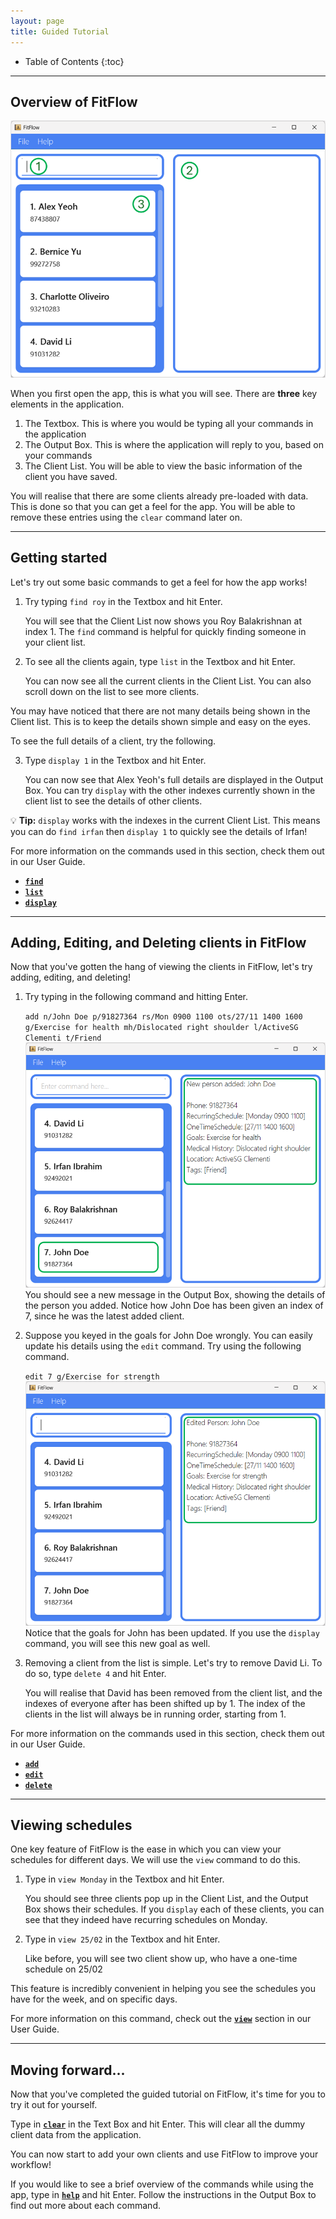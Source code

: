 ```yaml
---
layout: page
title: Guided Tutorial
---
```


* Table of Contents
{:toc}


--------------------------------------------------------------------------------------------------------------------

## Overview of FitFlow

![Application Overview](images/ApplicationOverview.png)

When you first open the app, this is what you will see. There are **three** key elements in the application.

1. The Textbox. This is where you would be typing all your commands in the application
2. The Output Box. This is where the application will reply to you, based on your commands
3. The Client List. You will be able to view the basic information of the client you have saved.

You will realise that there are some clients already pre-loaded with data. This is done so that you can get a feel for the app. You will be able to remove these entries using the `clear` command later on.

--------------------------------------------------------------------------------------------------------------------

## Getting started

Let's try out some basic commands to get a feel for how the app works!

1. Try typing `find roy` in the Textbox and hit Enter.

    You will see that the Client List now shows you Roy Balakrishnan at index 1. The `find` command is helpful for quickly finding someone in your client list.


2. To see all the clients again, type `list` in the Textbox and hit Enter.

    You can now see all the current clients in the Client List. You can also scroll down on the list to see more clients.

You may have noticed that there are not many details being shown in the Client list. This is to keep the details shown simple and easy on the eyes.

To see the full details of a client, try the following.

3. Type `display 1` in the Textbox and hit Enter.

    You can now see that Alex Yeoh's full details are displayed in the Output Box. You can try `display` with the other indexes currently shown in the client list to see the details of other clients.

<div markdown="span" class="alert alert-primary">

:bulb: **Tip:** `display` works with the indexes in the current Client List. This means you can do `find irfan` then `display 1` to quickly see the details of Irfan!
</div>

For more information on the commands used in this section, check them out in our User Guide.
* [**`find`**](UserGuide.md#locating-clients-by-name-find)
* [**`list`**](UserGuide.md#listing-all-clients-list)
* [**`display`**](UserGuide.md#displaying-a-clients-details-display)

--------------------------------------------------------------------------------------------------------------------

## Adding, Editing, and Deleting clients in FitFlow

Now that you've gotten the hang of viewing the clients in FitFlow, let's try adding, editing, and deleting!

1. Try typing in the following command and hitting Enter.

    `add n/John Doe p/91827364 rs/Mon 0900 1100 ots/27/11 1400 1600 g/Exercise for health mh/Dislocated right shoulder l/ActiveSG Clementi t/Friend`
    ![Add Client](images/AddClient.png)
    You should see a new message in the Output Box, showing the details of the person you added. Notice how John Doe has been given an index of 7, since he was the latest added client.


2. Suppose you keyed in the goals for John Doe wrongly. You can easily update his details using the `edit` command. Try using the following command.

    `edit 7 g/Exercise for strength`
    ![Edit Client](images/EditClient.png)
    Notice that the goals for John has been updated. If you use the `display` command, you will see this new goal as well.


3. Removing a client from the list is simple. Let's try to remove David Li. To do so, type `delete 4` and hit Enter.

    You will realise that David has been removed from the client list, and the indexes of everyone after has been shifted up by 1. The index of the clients in the list will always be in running order, starting from 1.

For more information on the commands used in this section, check them out in our User Guide.
* [**`add`**](UserGuide.md#adding-a-client-add)
* [**`edit`**](UserGuide.md#editing-a-client--edit)
* [**`delete`**](UserGuide.md#deleting-a-client--delete)

--------------------------------------------------------------------------------------------------------------------

## Viewing schedules

One key feature of FitFlow is the ease in which you can view your schedules for different days. We will use the `view` command to do this.

1. Type in `view Monday` in the Textbox and hit Enter.

    You should see three clients pop up in the Client List, and the Output Box shows their schedules. If you `display` each of these clients, you can see that they indeed have recurring schedules on Monday.


2. Type in `view 25/02` in the Textbox and hit Enter.

    Like before, you will see two client show up, who have a one-time schedule on 25/02

This feature is incredibly convenient in helping you see the schedules you have for the week, and on specific days.

For more information on this command, check out the [**`view`**](UserGuide.md#viewing-schedules-view) section in our User Guide.

--------------------------------------------------------------------------------------------------------------------

## Moving forward...

Now that you've completed the guided tutorial on FitFlow, it's time for you to try it out for yourself.

Type in [**`clear`**](UserGuide.md#clearing-all-entries--clear) in the Text Box and hit Enter. This will clear all the dummy client data from the application.

You can now start to add your own clients and use FitFlow to improve your workflow!

If you would like to see a brief overview of the commands while using the app, type in [**`help`**](UserGuide.md#help--help) and hit Enter. Follow the instructions in the Output Box to find out more about each command.
